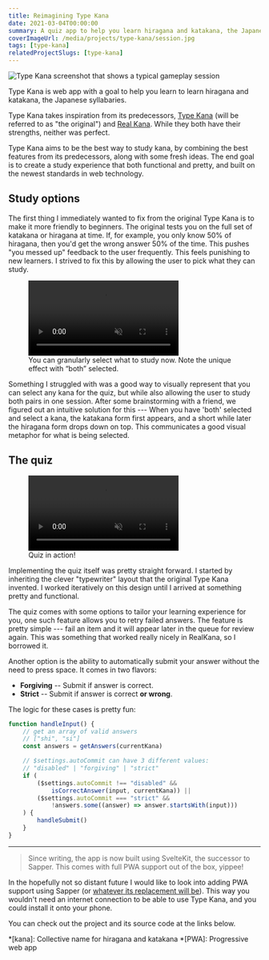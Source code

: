 ```yaml
---
title: Reimagining Type Kana
date: 2021-03-04T00:00:00
summary: A quiz app to help you learn hiragana and katakana, the Japanese syllabaries.
coverImageUrl: /media/projects/type-kana/session.jpg
tags: [type-kana]
relatedProjectSlugs: [type-kana]
---
```


<script context="module">
  import { load } from "./_load"
  export { load }
</script>

![Type Kana screenshot that shows a typical gameplay
session](/media/projects/type-kana/session.jpg)

Type Kana is web app with a goal to help you learn to learn hiragana and
katakana, the Japanese syllabaries.

Type Kana takes inspiration from its predecessors, [Type
Kana](https://lab.fleon.org/type-kana/) (will be referred to as "the original")
and [Real Kana](https://realkana.com/). While they both have their strengths,
neither was perfect.

Type Kana aims to be the best way to study kana, by
combining the best features from its predecessors, along with some fresh ideas.
The end goal is to create a study experience that both functional and pretty,
and built on the newest standards in web technology.

## Study options

The first thing I immediately wanted to fix from the original Type Kana is to
make it more friendly to beginners. The original tests you on the full set of
katakana or hiragana at time. If, for example, you only know 50% of hiragana,
then you'd get the wrong answer 50% of the time. This pushes "you messed up"
feedback to the user frequently. This feels punishing to new learners. I strived
to fix this by allowing the user to pick what they can study.

<figure>
  <video autoplay loop playsinline muted>
    <source src="/media/projects/type-kana/select-kana.mov" type="video/mp4">
  </video>
  <figcaption>
    You can granularly select what to study now. Note the unique effect with 
    “both” selected.
  </figcaption>
</figure>

Something I struggled with was a good way to visually represent that you can
select any kana for the quiz, but while also allowing the user to study both
pairs in one session. After some brainstorming with a friend, we figured out an
intuitive solution for this --- When you have 'both' selected and select a kana,
the katakana form first appears, and a short while later the hiragana form drops
down on top. This communicates a good visual metaphor for what is being
selected.

## The quiz

<figure>
  <video autoplay loop playsinline muted>
    <source src="/media/projects/type-kana/session.mov" type="video/mp4">
  </video>
  <figcaption>
    Quiz in action!
  </figcaption>
</figure>

Implementing the quiz itself was pretty straight forward. I started by
inheriting the clever "typewriter" layout that the original Type Kana invented.
I worked iteratively on this design until I arrived at something pretty and
functional.

The quiz comes with some options to tailor your learning experience for you, one
such feature allows you to retry failed answers. The feature is pretty simple
--- fail an item and it will appear later in the queue for review again. This
was something that worked really nicely in RealKana, so I borrowed it.

Another option is the ability to automatically submit your answer without the
need to press space. It comes in two flavors:

- **Forgiving** -- Submit if answer is correct.
- **Strict** -- Submit if answer is correct **or wrong**.

The logic for these cases is pretty fun:

```js
function handleInput() {
	// get an array of valid answers
	// ["shi", "si"]
	const answers = getAnswers(currentKana)

	// $settings.autoCommit can have 3 different values:
	// "disabled" | "forgiving" | "strict"
	if (
		($settings.autoCommit !== "disabled" &&
			isCorrectAnswer(input, currentKana)) ||
		($settings.autoCommit === "strict" &&
			!answers.some((answer) => answer.startsWith(input)))
	) {
		handleSubmit()
	}
}
```

---

> Since writing, the app is now built using SvelteKit, the successor to Sapper.
> This comes with full PWA support out of the box, yippee!

In the hopefully not so distant future I would like to look into adding PWA
support using Sapper (or [whatever its replacement will
be](https://svelte.dev/blog/whats-the-deal-with-sveltekit)). This way you
wouldn't need an internet connection to be able to use Type Kana, and you could
install it onto your phone.

You can check out the project and its source code at the links below.

<!-- prettier-ignore  -->
*[kana]: Collective name for hiragana and katakana
*[PWA]: Progressive web app
